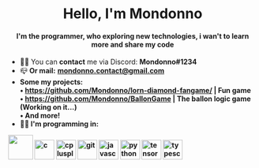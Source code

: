 <h1 align="center">Hello, I'm Mondonno</h1>
<h4 align="center">I'm the programmer, who exploring new technologies, i wan't to learn more and share my code</h3>
  
  - 🤷‍♂️ You can **contact** me via Discord: **Mondonno#1234**
  - 📪 **Or mail:** <a href="mailto:mondonno.contact@gmail.com"><b>mondonno.contact@gmail.com<b></a>
  - Some my projects: <br>
    • <a href="https://github.com/Mondonno/lorn-diamond-fangame/tree/update-mondonno">https://github.com/Mondonno/lorn-diamond-fangame/</a> | Fun game<br>
    • https://github.com/Mondonno/BallonGame | The ballon logic game (Working on it...)<br>
    • And more!
  - 👨‍💻 I'm programming in:
<p algin="left"><img width="50" height="50" src="https://cdn.worldvectorlogo.com/logos/c--4.svg">
  <img src="https://devicons.github.io/devicon/devicon.git/icons/c/c-original.svg" alt="c" width="40" height="40"/> <img src="https://devicons.github.io/devicon/devicon.git/icons/cplusplus/cplusplus-original.svg" alt="cplusplus" width="40" height="40"/> <img src="https://www.vectorlogo.zone/logos/git-scm/git-scm-icon.svg" alt="git" width="40" height="40"/> <img src="https://devicons.github.io/devicon/devicon.git/icons/javascript/javascript-original.svg" alt="javascript" width="40" height="40"/> <img src="https://devicons.github.io/devicon/devicon.git/icons/python/python-original.svg" alt="python" width="40" height="40"/> <img src="https://www.vectorlogo.zone/logos/tensorflow/tensorflow-icon.svg" alt="tensorflow" width="40" height="40"/> <img src="https://devicons.github.io/devicon/devicon.git/icons/typescript/typescript-original.svg" alt="typescript" width="40" height="40"/>
  </p>
  

